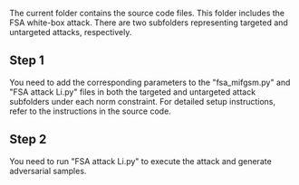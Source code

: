 The current folder contains the source code files. This folder includes the FSA white-box attack. There are two subfolders representing targeted and untargeted attacks, respectively.
 ## Step 1
 You need to add the corresponding parameters to the "fsa_mifgsm.py" and "FSA attack Li.py" files in both the targeted and untargeted attack subfolders under each norm constraint. For detailed setup instructions, refer to the instructions in the source code.
 ## Step 2
 You need to run "FSA attack Li.py" to execute the attack and generate adversarial samples.

